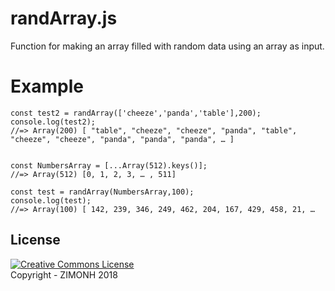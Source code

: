 # randArray.js
Function for making an array filled with random data using an array as input.

# Example

```
const test2 = randArray(['cheeze','panda','table'],200);
console.log(test2);
//=> Array(200) [ "table", "cheeze", "cheeze", "panda", "table", "cheeze", "cheeze", "panda", "panda", "panda", … ]


const NumbersArray = [...Array(512).keys()];
//=> Array(512) [0, 1, 2, 3, … , 511]

const test = randArray(NumbersArray,100);
console.log(test);
//=> Array(100) [ 142, 239, 346, 249, 462, 204, 167, 429, 458, 21, … 
```

## License
<a rel="license" href="http://creativecommons.org/licenses/by-nc-sa/4.0/"><img alt="Creative Commons License" style="border-width:0" src="https://i.creativecommons.org/l/by-nc-sa/4.0/88x31.png" /></a><br>
Copyright - ZIMONH 2018

